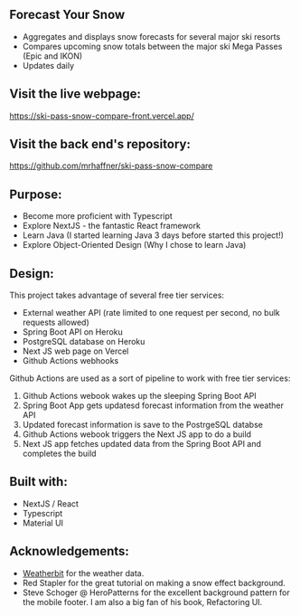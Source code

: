 ## Forecast Your Snow

- Aggregates and displays snow forecasts for several major ski resorts
- Compares upcoming snow totals between the major ski Mega Passes (Epic and IKON)
- Updates daily

## Visit the live webpage:

https://ski-pass-snow-compare-front.vercel.app/

## Visit the back end's repository:

https://github.com/mrhaffner/ski-pass-snow-compare

## Purpose:

- Become more proficient with Typescript
- Explore NextJS - the fantastic React framework
- Learn Java (I started learning Java 3 days before started this project!)
- Explore Object-Oriented Design (Why I chose to learn Java)

## Design:

This project takes advantage of several free tier services:

- External weather API (rate limited to one request per second, no bulk requests allowed)
- Spring Boot API on Heroku
- PostgreSQL database on Heroku
- Next JS web page on Vercel
- Github Actions webhooks

Github Actions are used as a sort of pipeline to work with free tier services:

1. Github Actions webook wakes up the sleeping Spring Boot API
2. Spring Boot App gets updatesd forecast information from the weather API
3. Updated forecast information is save to the PostrgeSQL databse
4. Github Actions webook triggers the Next JS app to do a build
5. Next JS app fetches updated data from the Spring Boot API and completes the build


## Built with:

- NextJS / React
- Typescript
- Material UI

## Acknowledgements:

- [Weatherbit](https://www.weatherbit.io/) for the weather data.
- Red Stapler for the great tutorial on making a snow effect background.
- Steve Schoger @ HeroPatterns for the excellent background pattern for the mobile footer. I am also a big fan of his book, Refactoring UI.
